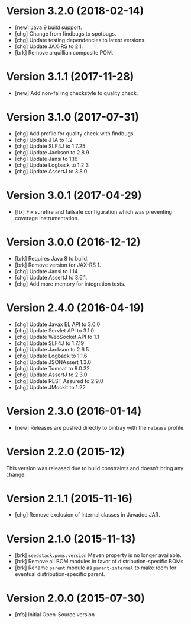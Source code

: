# Version 3.2.0 (2018-02-14)

* [new] Java 9 build support.
* [chg] Change from findbugs to spotbugs.
* [chg] Update testing dependencies to latest versions.
* [chg] Update JAX-RS to 2.1.
* [brk] Remove arquillian composite POM.

# Version 3.1.1 (2017-11-28)

* [new] Add non-failing checkstyle to quality check.

# Version 3.1.0 (2017-07-31)

* [chg] Add profile for quality check with findbugs.
* [chg] Update JTA to 1.2
* [chg] Update SLF4J to 1.7.25
* [chg] Update Jackson to 2.8.9
* [chg] Update Jansi to 1.16
* [chg] Update Logback to 1.2.3
* [chg] Update AssertJ to 3.8.0

# Version 3.0.1 (2017-04-29)

* [fix] Fix surefire and failsafe configuration which was preventing coverage instrumentation.

# Version 3.0.0 (2016-12-12)

* [brk] Requires Java 8 to build.
* [brk] Remove version for JAX-RS 1.
* [chg] Update Jansi to 1.14.
* [chg] Update AssertJ to 3.6.1.
* [chg] Add more memory for integration tests.

# Version 2.4.0 (2016-04-19)

* [chg] Update Javax EL API to 3.0.0
* [chg] Update Servlet API to 3.1.0
* [chg] Update WebSocket API to 1.1
* [chg] Update SLF4J to 1.7.19
* [chg] Update Jackson to 2.6.5
* [chg] Update Logback to 1.1.6
* [chg] Update JSONAssert 1.3.0
* [chg] Update Tomcat to 8.0.32
* [chg] Update AssertJ to 2.3.0
* [chg] Update REST Assured to 2.9.0
* [chg] Update JMockit to 1.22

# Version 2.3.0 (2016-01-14)

* [new] Releases are pushed directly to bintray with the `release` profile.

# Version 2.2.0 (2015-12)

This version was released due to build constraints and doesn't bring any change.

# Version 2.1.1 (2015-11-16)

* [chg] Remove exclusion of internal classes in Javadoc JAR.

# Version 2.1.0 (2015-11-13)

* [brk] `seedstack.poms.version` Maven property is no longer available. 
* [brk] Remove all BOM modules in favor of distribution-specific BOMs.
* [brk] Rename `parent` module as `parent-internal` to make room for eventual distribution-specific parent.  

# Version 2.0.0 (2015-07-30)

* [nfo] Initial Open-Source version 
